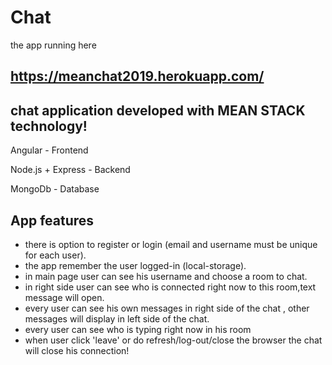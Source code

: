 # Chat


the app running here
## https://meanchat2019.herokuapp.com/

## chat application developed with MEAN STACK technology!
Angular - Frontend

Node.js + Express -  Backend

MongoDb -  Database

## App features

- there is option to register or login (email and username must be unique for each user).
- the app remember the user logged-in (local-storage).
- in main page  user can see his username and choose a room to chat.
- in right side user can see who is connected right now to this room,text message will open.
- every user can see his own messages in right side of the chat , other messages will display in left side of the chat.
- every user can see who is typing right now in his room
- when user click 'leave' or do refresh/log-out/close the browser the chat will close his connection!




